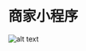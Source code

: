 # 商家小程序

![alt text](http://cdn.youlianyc.com/image/static/b65d1a23ba5904df8a47665f089046c28ce5aeb1.jpg)
